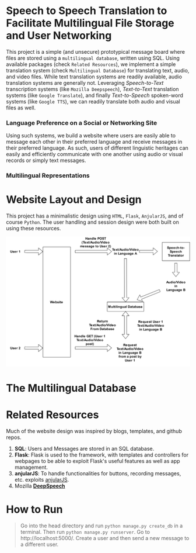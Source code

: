 # Speech to Speech Translation to Facilitate Multilingual File Storage and User Networking

This project is a simple (and unsecure) prototypical message board where files are stored using a `multilingual database`, 
written using SQL. 
Using available packages (check `Related Resources`), we implement a simple translation system 
(check `Multilingual Database`) for translating text, audio, and video files. 
While text translation systems are readily available, audio translation systems are generally not. 
Leveraging *Speech-to-Text* transcription systems (like `Mozilla Deepspeech`), *Text-to-Text* translation systems 
(like `Google Translate`), and finally *Text-to-Speech* spoken-word systems (like `Google TTS`), 
we can readily translate both audio and visual files as well.

### Language Preference on a Social or Networking Site

Using such systems, we build a website where users are easily able to message each other in their preferred language 
and receive messages in their preferred language. As such, users of different linguistic heritages can easily and 
efficiently communicate with one another using audio or visual records or simply text messages. 

### Multilingual Representations  

# Website Layout and Design

This project has a minimalistic design using `HTML`, `Flask`, `AnjularJS`, and of course `Python`.
The user handling and session design were both built on using these resources. 

![Alt text](imgs/speech_to_speech_website.png)


# The Multilingual Database

# Related Resources
Much of the website design was inspired by blogs, templates, and github repos. 

1. **SQL**: Users and Messages are stored in an SQL database. 
2. **Flask**: Flask is used to the framework, with templates and controllers for webpages to be able to exploit Flask's 
useful features as well as app management. 
3. **anjularJS**: To handle functionalities for buttons, recording messages, etc. exploits [anjularJS](https://realpython.com/handling-user-authentication-with-angular-and-flask/). 
4. Mozilla [**DeepSpeech**](https://github.com/mozilla/DeepSpeech)


# How to Run	

>Go into the head directory and run `python manage.py create_db` in a terminal. Then run `python manage.py runserver`. Go to http://localhost:5000/. Create a user and then send a new message to a different user. 
